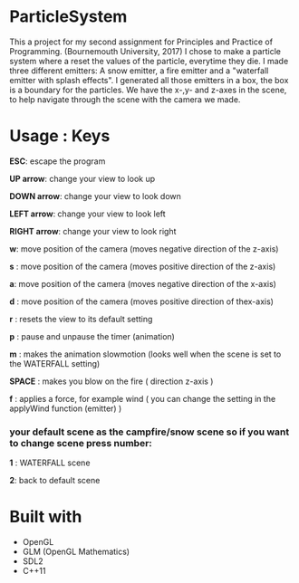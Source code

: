 # ParticleSystem

This a project for my second assignment for Principles and Practice of Programming. (Bournemouth University, 2017)
I chose to make a particle system where a reset the values of the particle, everytime they die. 
I made three different emitters: A snow emitter, a fire emitter and a "waterfall emitter with splash effects". 
I generated all those emitters in a box, the box is a boundary for the particles. We have the x-,y- and z-axes in the scene, to help navigate
through the scene with the camera we made. 

# Usage : Keys
**ESC**: escape the program

**UP arrow**: change your view to look up 

**DOWN arrow**: change your view to look down

**LEFT arrow**: change your view to look left

**RIGHT arrow**: change your view to look right 


**w**: move position of the camera (moves negative direction of the z-axis)

**s** : move position of the camera (moves positive direction of the z-axis)

**a**: move position of the camera (moves negative direction of the x-axis)

**d** : move position of the camera (moves positive direction of thex-axis)


**r** : resets the view to its default setting 

**p** : pause and unpause the timer (animation)

**m** : makes the animation slowmotion (looks well when the scene is set to the WATERFALL setting)


**SPACE** : makes you blow on the fire ( direction z-axis )

**f** : applies a force, for example wind ( you can change the setting in the applyWind function (emitter) ) 


### your default scene as the campfire/snow scene so if you want to change scene press number:

**1** : WATERFALL scene 

**2**: back to default scene 

# Built with 
- OpenGL
- GLM (OpenGL Mathematics) 
- SDL2 
- C++11




